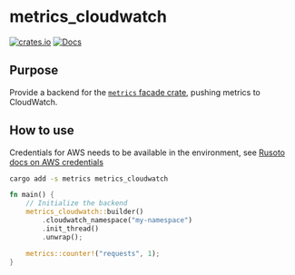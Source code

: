metrics_cloudwatch
==================
[![crates.io](http://meritbadge.herokuapp.com/metrics_cloudwatch)](https://crates.io/crates/metrics_cloudwatch)
[![Docs](https://docs.rs/metrics_cloudwatch/badge.svg)](http://docs.rs/metrics_cloudwatch)

Purpose
-------

Provide a backend for the [`metrics` facade
crate](https://crates.io/crates/metrics), pushing metrics to CloudWatch.


How to use
----------

Credentials for AWS needs to be available in the environment, see [Rusoto docs
on AWS credentials](
https://github.com/rusoto/rusoto/blob/master/AWS-CREDENTIALS.md)

```bash
cargo add -s metrics metrics_cloudwatch
```

```rust
fn main() {
    // Initialize the backend
    metrics_cloudwatch::builder()
        .cloudwatch_namespace("my-namespace")
        .init_thread()
        .unwrap();

    metrics::counter!("requests", 1);
}
```
